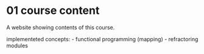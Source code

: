 # 01 course content

A website showing contents of this course.

implementeted concepts:
    - functional programming (mapping)
    - refractoring modules